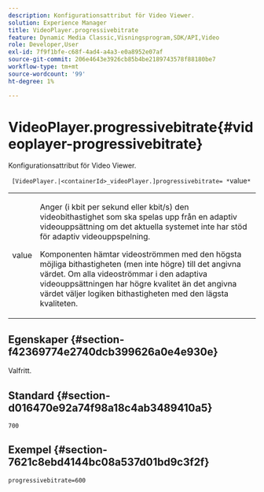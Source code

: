 ```yaml
---
description: Konfigurationsattribut för Video Viewer.
solution: Experience Manager
title: VideoPlayer.progressivebitrate
feature: Dynamic Media Classic,Visningsprogram,SDK/API,Video
role: Developer,User
exl-id: 7f9f1bfe-c68f-4ad4-a4a3-e0a8952e07af
source-git-commit: 206e4643e3926cb85b4be2189743578f88180be7
workflow-type: tm+mt
source-wordcount: '99'
ht-degree: 1%

---
```


# VideoPlayer.progressivebitrate{#videoplayer-progressivebitrate}

Konfigurationsattribut för Video Viewer.

` [VideoPlayer.|<containerId>_videoPlayer.]progressivebitrate= *`value`*`

<table id="table_C616483932C2482CA9794DDD7313FD7C"> 
 <tbody> 
  <tr> 
   <td colname="col1"> <p> <span class="codeph"> value</span> </p> </td> 
   <td colname="col2"> <p> Anger (i kbit per sekund eller kbit/s) den videobithastighet som ska spelas upp från en adaptiv videouppsättning om det aktuella systemet inte har stöd för adaptiv videouppspelning. </p> <p>Komponenten hämtar videoströmmen med den högsta möjliga bithastigheten (men inte högre) till det angivna värdet. Om alla videoströmmar i den adaptiva videouppsättningen har högre kvalitet än det angivna värdet väljer logiken bithastigheten med den lägsta kvaliteten. </p> </td> 
  </tr> 
 </tbody> 
</table>

## Egenskaper {#section-f42369774e2740dcb399626a0e4e930e}

Valfritt.

## Standard {#section-d016470e92a74f98a18c4ab3489410a5}

`700`

## Exempel {#section-7621c8ebd4144bc08a537d01bd9c3f2f}

```
progressivebitrate=600
```
